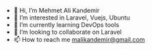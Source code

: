 - 👋 Hi, I’m Mehmet Ali Kandemir
- 👀 I’m interested in Laravel, Vuejs, Ubuntu
- 🌱 I’m currently learning DevOps tools
- 💞️ I’m looking to collaborate on Laravel
- 📫 How to reach me malikandemir@gmail.com

<!---
malikandemir/malikandemir is a ✨ special ✨ repository because its `README.md` (this file) appears on your GitHub profile.
You can click the Preview link to take a look at your changes.
--->
